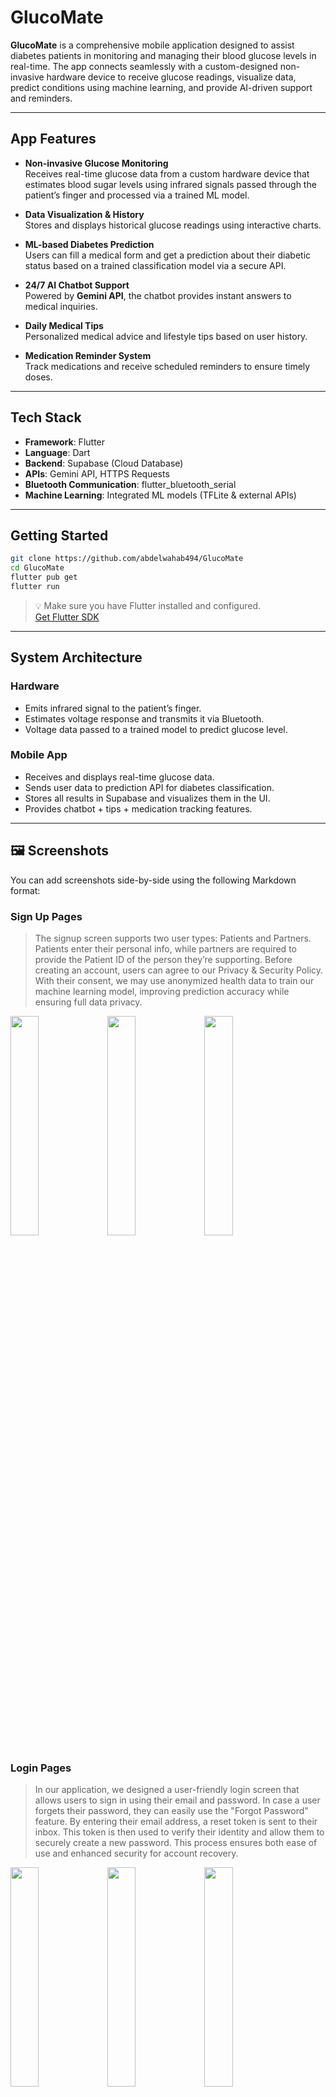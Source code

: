 
# **GlucoMate**

**GlucoMate** is a comprehensive mobile application designed to assist diabetes patients in monitoring and managing their blood glucose levels in real-time. The app connects seamlessly with a custom-designed non-invasive hardware device to receive glucose readings, visualize data, predict conditions using machine learning, and provide AI-driven support and reminders.

---

## App Features

- **Non-invasive Glucose Monitoring**  
  Receives real-time glucose data from a custom hardware device that estimates blood sugar levels using infrared signals passed through the patient’s finger and processed via a trained ML model.

- **Data Visualization & History**  
  Stores and displays historical glucose readings using interactive charts.

- **ML-based Diabetes Prediction**  
  Users can fill a medical form and get a prediction about their diabetic status based on a trained classification model via a secure API.

- **24/7 AI Chatbot Support**  
  Powered by **Gemini API**, the chatbot provides instant answers to medical inquiries.

- **Daily Medical Tips**  
  Personalized medical advice and lifestyle tips based on user history.

- **Medication Reminder System**  
  Track medications and receive scheduled reminders to ensure timely doses.

---

## Tech Stack

- **Framework**: Flutter  
- **Language**: Dart  
- **Backend**: Supabase (Cloud Database)  
- **APIs**: Gemini API, HTTPS Requests  
- **Bluetooth Communication**: flutter_bluetooth_serial  
- **Machine Learning**: Integrated ML models (TFLite & external APIs)

---

## Getting Started

```bash
git clone https://github.com/abdelwahab494/GlucoMate
cd GlucoMate
flutter pub get
flutter run
```

> 💡 Make sure you have Flutter installed and configured.  
> [Get Flutter SDK](https://flutter.dev/docs/get-started/install)

---

##  System Architecture

###  Hardware
- Emits infrared signal to the patient’s finger.
- Estimates voltage response and transmits it via Bluetooth.
- Voltage data passed to a trained model to predict glucose level.

###  Mobile App
- Receives and displays real-time glucose data.
- Sends user data to prediction API for diabetes classification.
- Stores all results in Supabase and visualizes them in the UI.
- Provides chatbot + tips + medication tracking features.

---

## 🖼️ Screenshots

You can add screenshots side-by-side using the following Markdown format:
### Sign Up Pages
> The signup screen supports two user types: Patients and Partners. Patients enter their personal info, while partners are required to provide the Patient ID of the person they’re supporting. Before creating an account, users can agree to our Privacy & Security Policy. With their consent, we may use anonymized health data to train our machine learning model, improving prediction accuracy while ensuring full data privacy.

<p float="left">
  <img src="assets\screenshots\auth (2).PNG" width="30%" />
  <img src="assets\screenshots\auth (3).PNG" width="30%" />
  <img src="assets\screenshots\auth (4).PNG" width="30%" />
</p>

### Login Pages
> In our application, we designed a user-friendly login screen that allows users to sign in using their email and password. In case a user forgets their password, they can easily use the "Forgot Password" feature. By entering their email address, a reset token is sent to their inbox. This token is then used to verify their identity and allow them to securely create a new password. This process ensures both ease of use and enhanced security for account recovery.

<p float="left">
  <img src="assets\screenshots\auth (1).PNG" width="30%" />
  <img src="assets\screenshots\auth (5).PNG" width="30%" />
  <img src="assets\screenshots\auth (6).PNG" width="30%" />
</p>

### Home Page & ChatBot
> The home screen provides an easy-to-use interface for the non-invasive glucose monitoring device. It offers quick glucose measurement, health tracking, and personalized daily health tips based on patient data, such as activity levels and glucose readings. A smart chatbot is available 24/7 to answer medical questions and inquiries in both Arabic and English, enhancing patient support.

<p float="left">
  <img src="assets\screenshots\patient (1).PNG" width="30%" />
  <img src="assets\screenshots\patient (2).PNG" width="30%" />
</p>

### Measurement Process
>Upon starting a measurement, a loading screen appears, giving the user time to use the device and begin the process, with data sent via Bluetooth to the mobile application. The next screen displays the glucose reading, such as 122 mg/dL, with options to measure again or save the data and provide feedback. A graph also helps the patient track glucose value changes over the past 7 days.

<p float="left">
  <img src="assets\screenshots\patient (4).PNG" width="30%" />
  <img src="assets\screenshots\patient (5).PNG" width="30%" />
</p>

### Glucose Dashboard
> The glucose history dashboard displays the patient’s glucose data, showing the average glucose level over the last 7 days and the number of readings taken in that period. It features a graph illustrating changes in glucose reading values and lists all measured glucose levels, such as 136.0 mg/dL, with recent readings highlighted.

<p float="left">
  <img src="assets\screenshots\patient (15).PNG" width="30%" />
  <img src="assets\screenshots\patient (16).PNG" width="30%" />
</p>

### Diabetes Prediction Screen
> The prediction feature evaluates a patient’s glucose condition, whether diabetic or not, through a questionnaire with questions on personal info and medical history answered by the user. The data is sent via API to a machine learning model for prediction, and the result—such as a 48% diabetes detection rate—is displayed on the screen with a confidence level and a feedback section to collect the patient’s opinion.

<p float="left">
  <img src="assets\screenshots\patient (6).PNG" width="30%" />
  <img src="assets\screenshots\patient (7).PNG" width="30%" />
  <img src="assets\screenshots\patient (8).PNG" width="30%" />
</p>

### Diabetes Prediction History
> This is the diabetes prediction history for the patient, displaying the latest data entered by the user, including age, BMI, and medical conditions like high blood pressure and high cholesterol, with recent assessments such as a 48% diabetes prediction. It also shows a detailed overview of past evaluations, such as diabetes status updates from July 7, 2025, at 10:09 AM, and allows users to view trends over time, including physical activity levels and general health ratings, all stored for easy reference.


<p float="left">
  <img src="assets\screenshots\patient (3).PNG" width="30%" />
  <img src="assets\screenshots\patient (4).PNG" width="30%" />
  <img src="assets\screenshots\patient (23).PNG" width="30%" />
</p>

### Medicine Tracker
> This system tracks the patient’s medication schedules to improve health and ensure timely intake, providing notifications for each medication’s timing to remind the patient to take their doses. It allows users to add new medicines with details like dosage, meal timing, and frequency, and set a start and end date for each treatment period. The interface also displays a list of current medications, such as PANADOL with a 150mg dose, and sends timely alerts to help patients stay consistent with their treatment plans.

<p float="left">
  <img src="assets\screenshots\patient (8).PNG" width="30%" />
  <img src="assets\screenshots\patient (4).PNG" width="30%" />
  <img src="assets\screenshots\patient (23).PNG" width="30%" />
</p>
---

## 👨‍💻 Development Team

Meet the amazing team behind **GlucoMate**:

- **Abdelwahab Mohamed** – *Flutter Developer & Backend Developer (API & Database)*  
  [LinkedIn](https://www.linkedin.com/in/abd-el-wahab-mohamed/) | [GitHub](https://github.com/abdelwahab494)

- **Abdelrahman Khaled** – *Hardware Engineer*  
  [LinkedIn](https://www.linkedin.com/in/abdelrahman-khaled-0133112b6?utm_source=share&utm_campaign=share_via&utm_content=profile&utm_medium=android_app) 

- **Ahmed Abdelmonem** – *Hardware Engineer*  
  [LinkedIn](https://www.linkedin.com/in/ahmed-abd-el-moneim-b752262b0/) 

- **Mahmoud Hamoda** – *ML Engineer*  
  [LinkedIn](#) | [GitHub](#)

- **Abdelazeem Rashwan** – *ML Engineer*  
  [LinkedIn](#) | [GitHub](#)

- **Ahmed Wael** – *ML Engineer*  
  [LinkedIn](#) | [GitHub](#)

- **Aya Mohamed** – *Hardware Engineer*  
  [LinkedIn](#) | [GitHub](#)

- **Nouran Ahmed** – *Flutter Developer*  
  [LinkedIn](#) | [GitHub](#)

- **Ayatallah Kaled** – *ML Engineer*  
  [LinkedIn](#) | [GitHub](#)


---

## License

This project is under the MIT License.  
Feel free to use, modify, and share with proper attribution.

---

## Contributions

We welcome contributions from the community!  
If you’d like to fix bugs, add features, or improve the UI, feel free to open a pull request or contact us.

---
